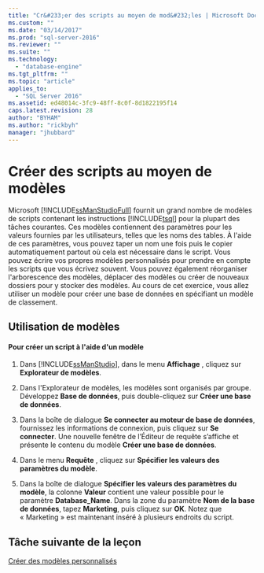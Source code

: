 ```yaml
---
title: "Cr&#233;er des scripts au moyen de mod&#232;les | Microsoft Docs"
ms.custom: ""
ms.date: "03/14/2017"
ms.prod: "sql-server-2016"
ms.reviewer: ""
ms.suite: ""
ms.technology: 
  - "database-engine"
ms.tgt_pltfrm: ""
ms.topic: "article"
applies_to: 
  - "SQL Server 2016"
ms.assetid: ed48014c-3fc9-48ff-8c0f-8d1822195f14
caps.latest.revision: 28
author: "BYHAM"
ms.author: "rickbyh"
manager: "jhubbard"
---
```

# Cr&#233;er des scripts au moyen de mod&#232;les
Microsoft [!INCLUDE[ssManStudioFull](../../includes/ssmanstudiofull-md.md)] fournit un grand nombre de modèles de scripts contenant les instructions [!INCLUDE[tsql](../../includes/tsql-md.md)] pour la plupart des tâches courantes. Ces modèles contiennent des paramètres pour les valeurs fournies par les utilisateurs, telles que les noms des tables. À l'aide de ces paramètres, vous pouvez taper un nom une fois puis le copier automatiquement partout où cela est nécessaire dans le script. Vous pouvez écrire vos propres modèles personnalisés pour prendre en compte les scripts que vous écrivez souvent. Vous pouvez également réorganiser l'arborescence des modèles, déplacer des modèles ou créer de nouveaux dossiers pour y stocker des modèles. Au cours de cet exercice, vous allez utiliser un modèle pour créer une base de données en spécifiant un modèle de classement.  
  
## Utilisation de modèles  
  
#### Pour créer un script à l'aide d'un modèle  
  
1.  Dans [!INCLUDE[ssManStudio](../../includes/ssmanstudio-md.md)], dans le menu **Affichage** , cliquez sur **Explorateur de modèles**.  
  
2.  Dans l'Explorateur de modèles, les modèles sont organisés par groupe. Développez **Base de données**, puis double-cliquez sur **Créer une base de données**.  
  
3.  Dans la boîte de dialogue **Se connecter au moteur de base de données**, fournissez les informations de connexion, puis cliquez sur **Se connecter**. Une nouvelle fenêtre de l’Éditeur de requête s’affiche et présente le contenu du modèle **Créer une base de données**.  
  
4.  Dans le menu **Requête** , cliquez sur **Spécifier les valeurs des paramètres du modèle**.  
  
5.  Dans la boîte de dialogue **Spécifier les valeurs des paramètres du modèle**, la colonne **Valeur** contient une valeur possible pour le paramètre **Database_Name**. Dans la zone du paramètre **Nom de la base de données**, tapez **Marketing**, puis cliquez sur **OK**. Notez que « Marketing » est maintenant inséré à plusieurs endroits du script.  
  
## Tâche suivante de la leçon  
[Créer des modèles personnalisés](../../tools/sql-server-management-studio/create-custom-templates.md)  
  
  
  
